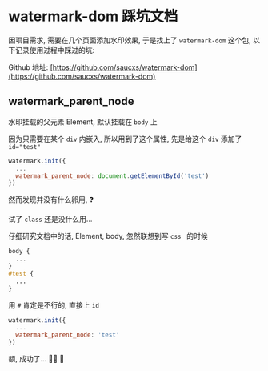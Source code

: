 # watermark-dom 踩坑文档

因项目需求, 需要在几个页面添加水印效果, 于是找上了 `watermark-dom` 这个包, 以下记录使用过程中踩过的坑:

Github 地址: [https://github.com/saucxs/watermark-dom](https://github.com/saucxs/watermark-dom)

## watermark_parent_node

水印挂载的父元素 Element, 默认挂载在 `body` 上

因为只需要在某个 `div` 内嵌入, 所以用到了这个属性, 先是给这个 `div` 添加了 `id="test"`

```js
watermark.init({
  ...
  watermark_parent_node: document.getElementById('test')
})
```

然而发现并没有什么卵用, :question:

试了 `class` 还是没什么用...

仔细研究文档中的话, Element, body, 忽然联想到写 `css ` 的时候 

```css
body {
  ...
}
#test {
  ...
}
```

用 `#` 肯定是不行的, 直接上 `id`

```js
watermark.init({
  ...
  watermark_parent_node: 'test'
})
```

额, 成功了...  :man_facepalming: :clap:

